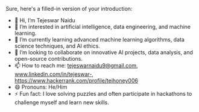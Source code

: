 Sure, here's a filled-in version of your introduction:

- 👋 Hi, I’m Tejeswar Naidu
- 👀 I’m interested in artificial intelligence, data engineering, and machine learning.
- 🌱 I’m currently learning advanced machine learning algorithms, data science techniques, and AI ethics.
- 💞️ I’m looking to collaborate on innovative AI projects, data analysis, and open-source contributions.
- 📫 How to reach me: tejeswarnaidu9@gmail.com, www.linkedin.com/in/tejeswar-, https://www.hackerrank.com/profile/tejhoney006
- 😄 Pronouns: He/Him
- ⚡ Fun fact: I love solving puzzles and often participate in hackathons to challenge myself and learn new skills.
<!---
Tejeswar001/Tejeswar001 is a ✨ special ✨ repository because its `README.md` (this file) appears on your GitHub profile.
You can click the Preview link to take a look at your changes.
--->
